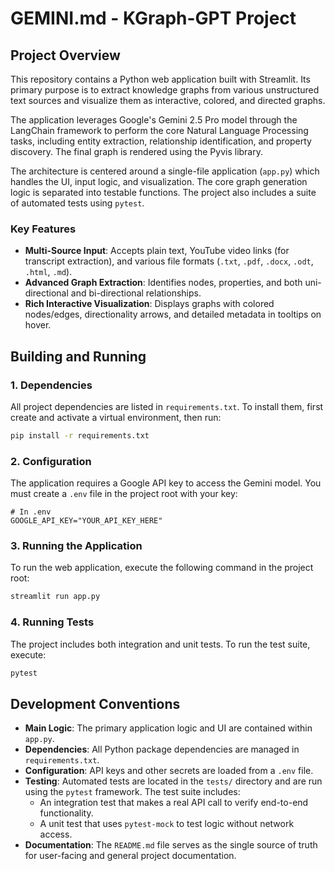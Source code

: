 # GEMINI.md - KGraph-GPT Project

## Project Overview

This repository contains a Python web application built with Streamlit. Its primary purpose is to extract knowledge graphs from various unstructured text sources and visualize them as interactive, colored, and directed graphs.

The application leverages Google's Gemini 2.5 Pro model through the LangChain framework to perform the core Natural Language Processing tasks, including entity extraction, relationship identification, and property discovery. The final graph is rendered using the Pyvis library.

The architecture is centered around a single-file application (`app.py`) which handles the UI, input logic, and visualization. The core graph generation logic is separated into testable functions. The project also includes a suite of automated tests using `pytest`.

### Key Features
- **Multi-Source Input**: Accepts plain text, YouTube video links (for transcript extraction), and various file formats (`.txt`, `.pdf`, `.docx`, `.odt`, `.html`, `.md`).
- **Advanced Graph Extraction**: Identifies nodes, properties, and both uni-directional and bi-directional relationships.
- **Rich Interactive Visualization**: Displays graphs with colored nodes/edges, directionality arrows, and detailed metadata in tooltips on hover.

## Building and Running

### 1. Dependencies

All project dependencies are listed in `requirements.txt`. To install them, first create and activate a virtual environment, then run:

```bash
pip install -r requirements.txt
```

### 2. Configuration

The application requires a Google API key to access the Gemini model. You must create a `.env` file in the project root with your key:

```
# In .env
GOOGLE_API_KEY="YOUR_API_KEY_HERE"
```

### 3. Running the Application

To run the web application, execute the following command in the project root:

```bash
streamlit run app.py
```

### 4. Running Tests

The project includes both integration and unit tests. To run the test suite, execute:

```bash
pytest
```

## Development Conventions

- **Main Logic**: The primary application logic and UI are contained within `app.py`.
- **Dependencies**: All Python package dependencies are managed in `requirements.txt`.
- **Configuration**: API keys and other secrets are loaded from a `.env` file.
- **Testing**: Automated tests are located in the `tests/` directory and are run using the `pytest` framework. The test suite includes:
    - An integration test that makes a real API call to verify end-to-end functionality.
    - A unit test that uses `pytest-mock` to test logic without network access.
- **Documentation**: The `README.md` file serves as the single source of truth for user-facing and general project documentation.
